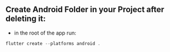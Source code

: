 ## Create Android Folder in your Project after deleting it:
- in the root of the app run:
```dart
flutter create --platforms android .
```
